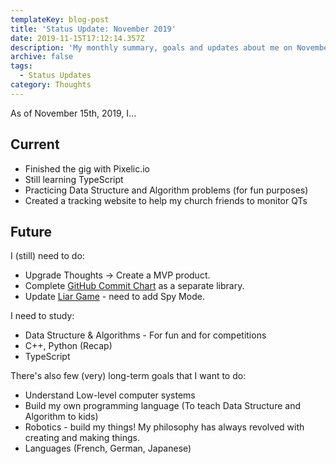 ```yaml
---
templateKey: blog-post
title: 'Status Update: November 2019'
date: 2019-11-15T17:12:14.357Z
description: 'My monthly summary, goals and updates about me on November 15th, 2019'
archive: false
tags:
  - Status Updates
category: Thoughts
---
```

As of November 15th, 2019, I...

## Current

* Finished the gig with Pixelic.io
* Still learning TypeScript
* Practicing Data Structure and Algorithm problems (for fun purposes)
* Created a tracking website to help my church friends to monitor QTs

## Future

I (still) need to do:

* Upgrade Thoughts -> Create a MVP product.
* Complete [GitHub Commit Chart](https://github.com/withoutwax/Commit-Chart-Generator) as a separate library.
* Update [Liar Game](https://github.com/withoutwax/Liar-Game) - need to add Spy Mode.

I need to study:

* Data Structure & Algorithms - For fun and for competitions
* C++, Python (Recap)
* TypeScript

There's also few (very) long-term goals that I want to do:

* Understand Low-level computer systems
* Build my own programming language (To teach Data Structure and Algorithm to kids)
* Robotics - build my things! My philosophy has always revolved with creating and making things.
* Languages (French, German, Japanese)
